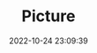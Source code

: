 ---
weight: 1
images:
- /images/edited/171.jpeg
title: Picture
date: 2022-10-24 23:09:39
tags: [luminar neo,work,horse]
---